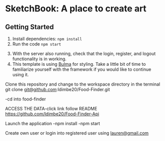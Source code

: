 
# SketchBook: A place to create art


## Getting Started
1. Install dependencies: `npm install`
2. Run the code `npm start`
<!-- TODO: Update the remaining steps if anything changes -->
3. With the server also running, check that the login, register, and logout functionality is in working.
4. This template is using [Bulma](https://bulma.io/documentation) for styling. Take a little bit of time to familiarize yourself with the framework if you would like to continue using it.


Clone this repository and change to the workspace directory in the terminal
git clone git@github.com:ldimbe20/Food-Finder.git

-cd into food-finder

ACCESS THE DATA-click link follow README https://github.com/ldimbe20/Food-Finder-Api

Launch the application
-npm install -npm start

Create own user or login into registered user using lauren@gmail.com
